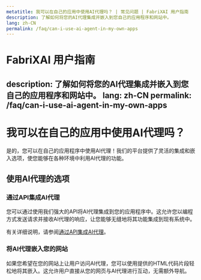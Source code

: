 ```yaml
---
metatitle: 我可以在自己的应用中使用AI代理吗？ | 常见问题 | FabriXAI 用户指南
description: 了解如何将您的AI代理集成并嵌入到您自己的应用程序和网站中。
lang: zh-CN
permalink: /faq/can-i-use-ai-agent-in-my-own-apps
---
```


# FabriXAI 用户指南
description: 了解如何将您的AI代理集成并嵌入到您自己的应用程序和网站中。
lang: zh-CN
permalink: /faq/can-i-use-ai-agent-in-my-own-apps
---

# 我可以在自己的应用中使用AI代理吗？

是的，您可以在自己的应用程序中使用AI代理！我们的平台提供了灵活的集成和嵌入选项，使您能够在各种环境中利用AI代理的功能。

## 使用AI代理的选项

### 通过API集成AI代理

您可以通过使用我们强大的API将AI代理集成到您的应用程序中。这允许您以编程方式发送请求并接收AI代理的响应，让您能够无缝地将其功能集成到现有系统中。

有关详细说明，请参阅[通过API集成AI代理](/en-us/integrations-api/)。

### 将AI代理嵌入您的网站

如果您希望在您的网站上让用户访问AI代理，您可以使用提供的HTML代码片段轻松地将其嵌入。这允许用户直接从您的网页与AI代理进行互动，无需额外导航。

